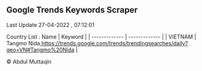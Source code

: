 

## Google Trends Keywords Scraper 
 
Last Update 27-04-2022 , 07:12:01

Country List :
 Name  | Keyword |
| ------------- | ------------- |
| VIETNAM | Tangmo Nida,https://trends.google.com/trends/trendingsearches/daily?geo=VN#Tangmo%20Nida |



© Abdul Muttaqin 
